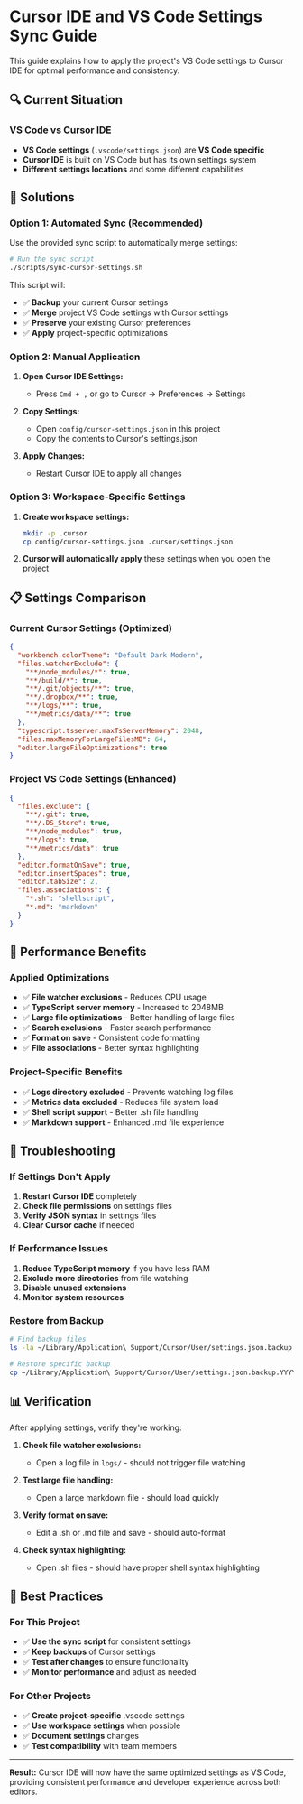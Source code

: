 # Cursor IDE and VS Code Settings Sync Guide

This guide explains how to apply the project's VS Code settings to Cursor IDE for optimal performance and consistency.

## 🔍 **Current Situation**

### **VS Code vs Cursor IDE**
- **VS Code settings** (`.vscode/settings.json`) are **VS Code specific**
- **Cursor IDE** is built on VS Code but has its own settings system
- **Different settings locations** and some different capabilities

## 🎯 **Solutions**

### **Option 1: Automated Sync (Recommended)**

Use the provided sync script to automatically merge settings:

```bash
# Run the sync script
./scripts/sync-cursor-settings.sh
```

This script will:
- ✅ **Backup** your current Cursor settings
- ✅ **Merge** project VS Code settings with Cursor settings
- ✅ **Preserve** your existing Cursor preferences
- ✅ **Apply** project-specific optimizations

### **Option 2: Manual Application**

1. **Open Cursor IDE Settings:**
   - Press `Cmd + ,` or go to Cursor → Preferences → Settings

2. **Copy Settings:**
   - Open `config/cursor-settings.json` in this project
   - Copy the contents to Cursor's settings.json

3. **Apply Changes:**
   - Restart Cursor IDE to apply all changes

### **Option 3: Workspace-Specific Settings**

1. **Create workspace settings:**
   ```bash
   mkdir -p .cursor
   cp config/cursor-settings.json .cursor/settings.json
   ```

2. **Cursor will automatically apply** these settings when you open the project

## 📋 **Settings Comparison**

### **Current Cursor Settings (Optimized)**
```json
{
  "workbench.colorTheme": "Default Dark Modern",
  "files.watcherExclude": {
    "**/node_modules/*": true,
    "**/build/*": true,
    "**/.git/objects/**": true,
    "**/.dropbox/**": true,
    "**/logs/**": true,
    "**/metrics/data/**": true
  },
  "typescript.tsserver.maxTsServerMemory": 2048,
  "files.maxMemoryForLargeFilesMB": 64,
  "editor.largeFileOptimizations": true
}
```

### **Project VS Code Settings (Enhanced)**
```json
{
  "files.exclude": {
    "**/.git": true,
    "**/.DS_Store": true,
    "**/node_modules": true,
    "**/logs": true,
    "**/metrics/data": true
  },
  "editor.formatOnSave": true,
  "editor.insertSpaces": true,
  "editor.tabSize": 2,
  "files.associations": {
    "*.sh": "shellscript",
    "*.md": "markdown"
  }
}
```

## 🚀 **Performance Benefits**

### **Applied Optimizations**
- ✅ **File watcher exclusions** - Reduces CPU usage
- ✅ **TypeScript server memory** - Increased to 2048MB
- ✅ **Large file optimizations** - Better handling of large files
- ✅ **Search exclusions** - Faster search performance
- ✅ **Format on save** - Consistent code formatting
- ✅ **File associations** - Better syntax highlighting

### **Project-Specific Benefits**
- ✅ **Logs directory excluded** - Prevents watching log files
- ✅ **Metrics data excluded** - Reduces file system load
- ✅ **Shell script support** - Better .sh file handling
- ✅ **Markdown support** - Enhanced .md file experience

## 🔧 **Troubleshooting**

### **If Settings Don't Apply**
1. **Restart Cursor IDE** completely
2. **Check file permissions** on settings files
3. **Verify JSON syntax** in settings files
4. **Clear Cursor cache** if needed

### **If Performance Issues**
1. **Reduce TypeScript memory** if you have less RAM
2. **Exclude more directories** from file watching
3. **Disable unused extensions**
4. **Monitor system resources**

### **Restore from Backup**
```bash
# Find backup files
ls -la ~/Library/Application\ Support/Cursor/User/settings.json.backup.*

# Restore specific backup
cp ~/Library/Application\ Support/Cursor/User/settings.json.backup.YYYYMMDD_HHMMSS ~/Library/Application\ Support/Cursor/User/settings.json
```

## 📊 **Verification**

After applying settings, verify they're working:

1. **Check file watcher exclusions:**
   - Open a log file in `logs/` - should not trigger file watching

2. **Test large file handling:**
   - Open a large markdown file - should load quickly

3. **Verify format on save:**
   - Edit a .sh or .md file and save - should auto-format

4. **Check syntax highlighting:**
   - Open .sh files - should have proper shell syntax highlighting

## 🎯 **Best Practices**

### **For This Project**
- ✅ **Use the sync script** for consistent settings
- ✅ **Keep backups** of Cursor settings
- ✅ **Test after changes** to ensure functionality
- ✅ **Monitor performance** and adjust as needed

### **For Other Projects**
- ✅ **Create project-specific** .vscode settings
- ✅ **Use workspace settings** when possible
- ✅ **Document settings** changes
- ✅ **Test compatibility** with team members

---

**Result:** Cursor IDE will now have the same optimized settings as VS Code, providing consistent performance and developer experience across both editors.
